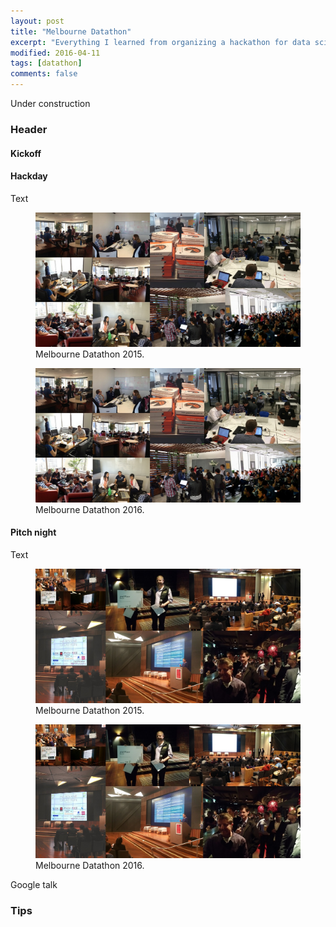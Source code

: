 ```yaml
---
layout: post
title: "Melbourne Datathon"
excerpt: "Everything I learned from organizing a hackathon for data science."
modified: 2016-04-11
tags: [datathon]
comments: false
---
```


Under construction

### Header

#### Kickoff

#### Hackday
Text
<figure>
	<a href="/images/datathon2015_hackday.jpg"><img src="/images/datathon2015_hackday.jpg"></a>
	<figcaption>Melbourne Datathon 2015.</figcaption>
</figure>
<figure>
	<a href="/images/datathon2016_hackday.jpg"><img src="/images/datathon2015_hackday.jpg"></a>
	<figcaption>Melbourne Datathon 2016.</figcaption>
</figure>

#### Pitch night
Text
<figure>
    <a href="/images/datathon2015_pitchnight.jpg"><img src="/images/datathon2015_pitchnight.jpg"></a>
    <figcaption>Melbourne Datathon 2015.</figcaption>
</figure>
<figure>
    <a href="/images/datathon2016_pitchnight.jpg"><img src="/images/datathon2015_pitchnight.jpg"></a>
    <figcaption>Melbourne Datathon 2016.</figcaption>
</figure>
Google talk

### Tips
